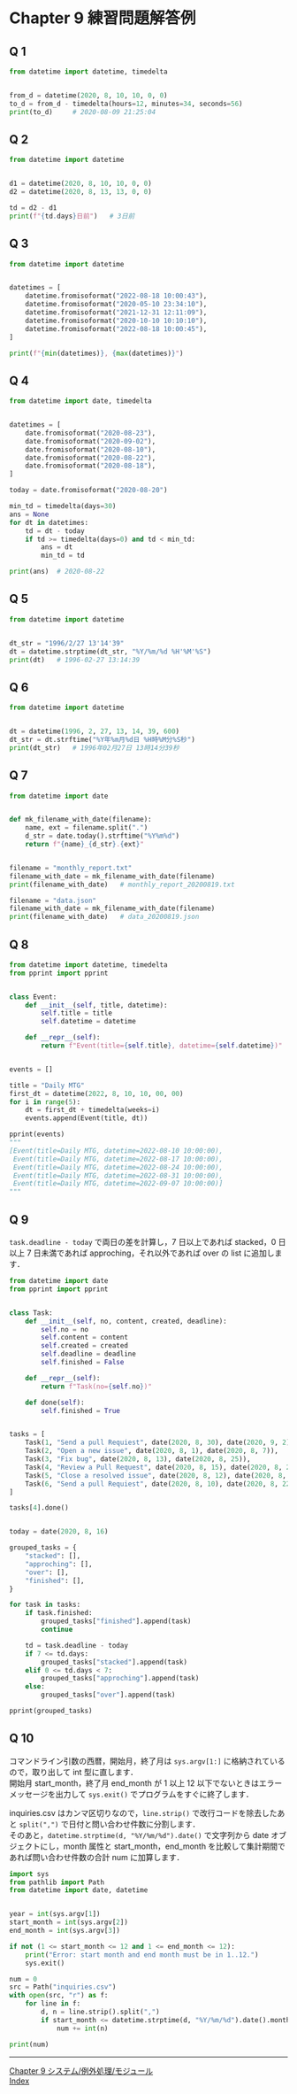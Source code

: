 # Chapter 9 練習問題解答例


## Q 1

```python
from datetime import datetime, timedelta


from_d = datetime(2020, 8, 10, 10, 0, 0)
to_d = from_d - timedelta(hours=12, minutes=34, seconds=56)
print(to_d)     # 2020-08-09 21:25:04
```


## Q 2

```python
from datetime import datetime


d1 = datetime(2020, 8, 10, 10, 0, 0)
d2 = datetime(2020, 8, 13, 13, 0, 0)

td = d2 - d1
print(f"{td.days}日前")   # 3日前

```


## Q 3

```python
from datetime import datetime


datetimes = [
    datetime.fromisoformat("2022-08-18 10:00:43"),
    datetime.fromisoformat("2020-05-10 23:34:10"),
    datetime.fromisoformat("2021-12-31 12:11:09"),
    datetime.fromisoformat("2020-10-10 10:10:10"),
    datetime.fromisoformat("2022-08-18 10:00:45"),
]

print(f"{min(datetimes)}, {max(datetimes)}")

```


## Q 4

```python
from datetime import date, timedelta


datetimes = [
    date.fromisoformat("2020-08-23"),
    date.fromisoformat("2020-09-02"),
    date.fromisoformat("2020-08-10"),
    date.fromisoformat("2020-08-22"),
    date.fromisoformat("2020-08-18"),
]

today = date.fromisoformat("2020-08-20")

min_td = timedelta(days=30)
ans = None
for dt in datetimes:
    td = dt - today
    if td >= timedelta(days=0) and td < min_td:
        ans = dt
        min_td = td

print(ans)  # 2020-08-22

```


## Q 5

```python
from datetime import datetime


dt_str = "1996/2/27 13'14'39"
dt = datetime.strptime(dt_str, "%Y/%m/%d %H'%M'%S")
print(dt)   # 1996-02-27 13:14:39

```


## Q 6

```python
from datetime import datetime


dt = datetime(1996, 2, 27, 13, 14, 39, 600)
dt_str = dt.strftime("%Y年%m月%d日 %H時%M分%S秒")
print(dt_str)   # 1996年02月27日 13時14分39秒

```


## Q 7

```python
from datetime import date


def mk_filename_with_date(filename):
    name, ext = filename.split(".")
    d_str = date.today().strftime("%Y%m%d")
    return f"{name}_{d_str}.{ext}"


filename = "monthly_report.txt"
filename_with_date = mk_filename_with_date(filename)
print(filename_with_date)   # monthly_report_20200819.txt

filename = "data.json"
filename_with_date = mk_filename_with_date(filename)
print(filename_with_date)   # data_20200819.json

```


## Q 8

```python
from datetime import datetime, timedelta
from pprint import pprint


class Event:
    def __init__(self, title, datetime):
        self.title = title
        self.datetime = datetime

    def __repr__(self):
        return f"Event(title={self.title}, datetime={self.datetime})"


events = []

title = "Daily MTG"
first_dt = datetime(2022, 8, 10, 10, 00, 00)
for i in range(5):
    dt = first_dt + timedelta(weeks=i)
    events.append(Event(title, dt))

pprint(events)
"""
[Event(title=Daily MTG, datetime=2022-08-10 10:00:00),
 Event(title=Daily MTG, datetime=2022-08-17 10:00:00),
 Event(title=Daily MTG, datetime=2022-08-24 10:00:00),
 Event(title=Daily MTG, datetime=2022-08-31 10:00:00),
 Event(title=Daily MTG, datetime=2022-09-07 10:00:00)]
"""

```


## Q 9

`task.deadline - today` で両日の差を計算し，7 日以上であれば stacked，0 日以上 7 日未満であれば approching，それ以外であれば over の list に追加します．  

```python
from datetime import date
from pprint import pprint


class Task:
    def __init__(self, no, content, created, deadline):
        self.no = no
        self.content = content
        self.created = created
        self.deadline = deadline
        self.finished = False

    def __repr__(self):
        return f"Task(no={self.no})"

    def done(self):
        self.finished = True


tasks = [
    Task(1, "Send a pull Requiest", date(2020, 8, 30), date(2020, 9, 2)),
    Task(2, "Open a new issue", date(2020, 8, 1), date(2020, 8, 7)),
    Task(3, "Fix bug", date(2020, 8, 13), date(2020, 8, 25)),
    Task(4, "Review a Pull Request", date(2020, 8, 15), date(2020, 8, 20)),
    Task(5, "Close a resolved issue", date(2020, 8, 12), date(2020, 8, 17)),
    Task(6, "Send a pull Requiest", date(2020, 8, 10), date(2020, 8, 22)),
]

tasks[4].done()


today = date(2020, 8, 16)

grouped_tasks = {
    "stacked": [],
    "approching": [],
    "over": [],
    "finished": [],
}

for task in tasks:
    if task.finished:
        grouped_tasks["finished"].append(task)
        continue

    td = task.deadline - today
    if 7 <= td.days:
        grouped_tasks["stacked"].append(task)
    elif 0 <= td.days < 7:
        grouped_tasks["approching"].append(task)
    else:
        grouped_tasks["over"].append(task)

pprint(grouped_tasks)

```


## Q 10

コマンドライン引数の西暦，開始月，終了月は `sys.argv[1:]` に格納されているので，取り出して int 型に直します．  
開始月 start_month，終了月 end_month が 1 以上 12 以下でないときはエラーメッセージを出力して `sys.exit()` でプログラムをすぐに終了します．  

inquiries.csv はカンマ区切りなので，`line.strip()` で改行コードを除去したあと `split(",")` で日付と問い合わせ件数に分割します．  
そのあと，`datetime.strptime(d, "%Y/%m/%d").date()` で文字列から date オブジェクトにし，month 属性と start_month，end_month を比較して集計期間であれば問い合わせ件数の合計 num に加算します．  

```python
import sys
from pathlib import Path
from datetime import date, datetime


year = int(sys.argv[1])
start_month = int(sys.argv[2])
end_month = int(sys.argv[3])

if not (1 <= start_month <= 12 and 1 <= end_month <= 12):
    print("Error: start month and end month must be in 1..12.")
    sys.exit()

num = 0
src = Path("inquiries.csv")
with open(src, "r") as f:
    for line in f:
        d, n = line.strip().split(",")
        if start_month <= datetime.strptime(d, "%Y/%m/%d").date().month <= end_month:
            num += int(n)

print(num)

```



<hr>

[Chapter 9 システム/例外処理/モジュール](Chapter9.md)  
[Index](../README.md)
